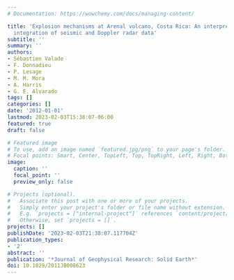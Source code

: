 ```yaml
---
# Documentation: https://wowchemy.com/docs/managing-content/

title: 'Explosion mechanisms at Arenal volcano, Costa Rica: An interpretation from
  integration of seismic and Doppler radar data'
subtitle: ''
summary: ''
authors:
- Sébastien Valade
- F. Donnadieu
- P. Lesage
- M. M. Mora
- A. Harris
- G. E. Alvarado
tags: []
categories: []
date: '2012-01-01'
lastmod: 2023-02-03T15:38:07-06:00
featured: true
draft: false

# Featured image
# To use, add an image named `featured.jpg/png` to your page's folder.
# Focal points: Smart, Center, TopLeft, Top, TopRight, Left, Right, BottomLeft, Bottom, BottomRight.
image:
  caption: ''
  focal_point: ''
  preview_only: false

# Projects (optional).
#   Associate this post with one or more of your projects.
#   Simply enter your project's folder or file name without extension.
#   E.g. `projects = ["internal-project"]` references `content/project/deep-learning/index.md`.
#   Otherwise, set `projects = []`.
projects: []
publishDate: '2023-02-03T21:38:07.117704Z'
publication_types:
- '2'
abstract: ''
publication: '*Journal of Geophysical Research: Solid Earth*'
doi: 10.1029/2011JB008623
---
```

